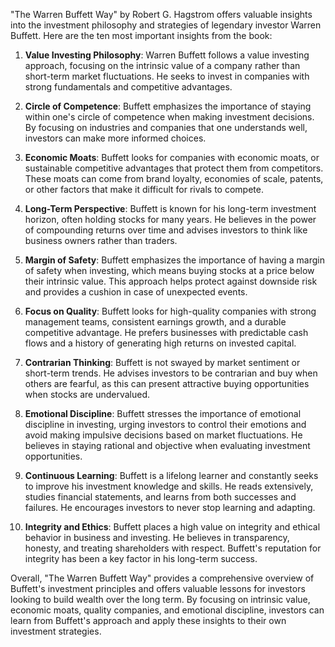 "The Warren Buffett Way" by Robert G. Hagstrom offers valuable insights into the investment philosophy and strategies of legendary investor Warren Buffett. Here are the ten most important insights from the book:

1. **Value Investing Philosophy**: Warren Buffett follows a value investing approach, focusing on the intrinsic value of a company rather than short-term market fluctuations. He seeks to invest in companies with strong fundamentals and competitive advantages.

2. **Circle of Competence**: Buffett emphasizes the importance of staying within one's circle of competence when making investment decisions. By focusing on industries and companies that one understands well, investors can make more informed choices.

3. **Economic Moats**: Buffett looks for companies with economic moats, or sustainable competitive advantages that protect them from competitors. These moats can come from brand loyalty, economies of scale, patents, or other factors that make it difficult for rivals to compete.

4. **Long-Term Perspective**: Buffett is known for his long-term investment horizon, often holding stocks for many years. He believes in the power of compounding returns over time and advises investors to think like business owners rather than traders.

5. **Margin of Safety**: Buffett emphasizes the importance of having a margin of safety when investing, which means buying stocks at a price below their intrinsic value. This approach helps protect against downside risk and provides a cushion in case of unexpected events.

6. **Focus on Quality**: Buffett looks for high-quality companies with strong management teams, consistent earnings growth, and a durable competitive advantage. He prefers businesses with predictable cash flows and a history of generating high returns on invested capital.

7. **Contrarian Thinking**: Buffett is not swayed by market sentiment or short-term trends. He advises investors to be contrarian and buy when others are fearful, as this can present attractive buying opportunities when stocks are undervalued.

8. **Emotional Discipline**: Buffett stresses the importance of emotional discipline in investing, urging investors to control their emotions and avoid making impulsive decisions based on market fluctuations. He believes in staying rational and objective when evaluating investment opportunities.

9. **Continuous Learning**: Buffett is a lifelong learner and constantly seeks to improve his investment knowledge and skills. He reads extensively, studies financial statements, and learns from both successes and failures. He encourages investors to never stop learning and adapting.

10. **Integrity and Ethics**: Buffett places a high value on integrity and ethical behavior in business and investing. He believes in transparency, honesty, and treating shareholders with respect. Buffett's reputation for integrity has been a key factor in his long-term success.

Overall, "The Warren Buffett Way" provides a comprehensive overview of Buffett's investment principles and offers valuable lessons for investors looking to build wealth over the long term. By focusing on intrinsic value, economic moats, quality companies, and emotional discipline, investors can learn from Buffett's approach and apply these insights to their own investment strategies.